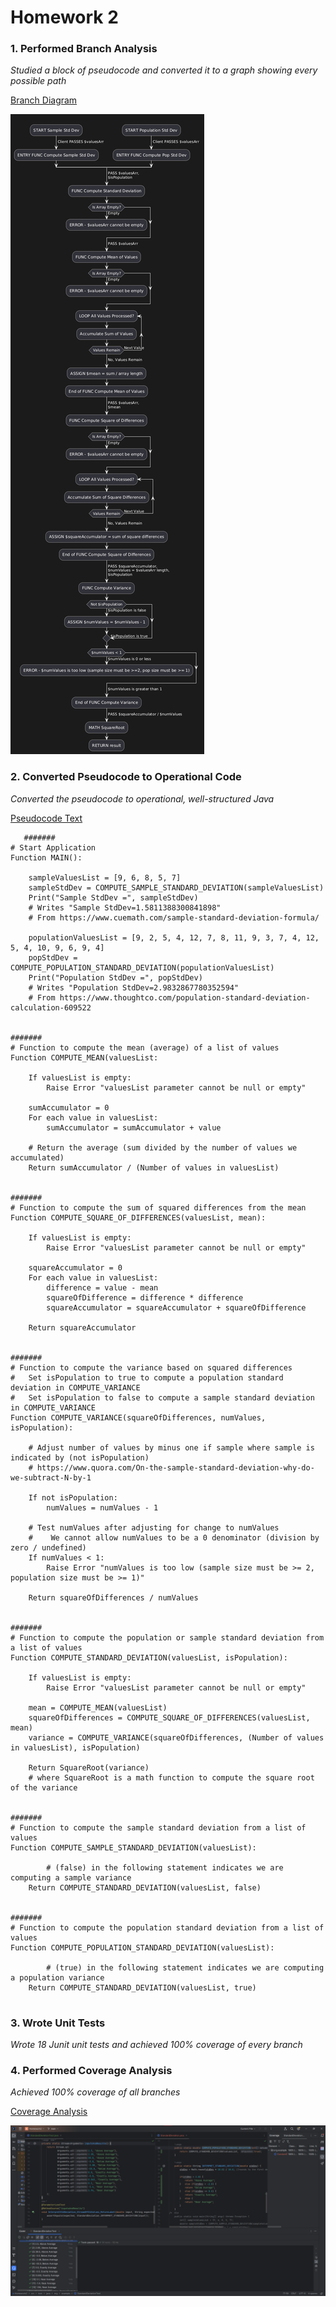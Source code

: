 # Homework 2

### 1. Performed Branch Analysis

   *Studied a block of pseudocode and converted it to a graph showing every possible path*
   
   [Branch Diagram](BranchDiagram.png "BranchDiagram.png")
   
   ![Diagram](https://github.com/Code-Cruncher-Omega/swe3643-fall2024-homework/blob/main/homework-2/Homework2/BranchDiagram.png)
### 2. Converted Pseudocode to Operational Code

   *Converted the pseudocode to operational, well-structured Java*
   
   [Pseudocode Text](psuedocode.txt "psuedocode.txt")

```
   #######
# Start Application
Function MAIN():

    sampleValuesList = [9, 6, 8, 5, 7]
    sampleStdDev = COMPUTE_SAMPLE_STANDARD_DEVIATION(sampleValuesList)
    Print("Sample StdDev =", sampleStdDev)
    # Writes "Sample StdDev=1.5811388300841898"
    # From https://www.cuemath.com/sample-standard-deviation-formula/

    populationValuesList = [9, 2, 5, 4, 12, 7, 8, 11, 9, 3, 7, 4, 12, 5, 4, 10, 9, 6, 9, 4]
    popStdDev = COMPUTE_POPULATION_STANDARD_DEVIATION(populationValuesList)
    Print("Population StdDev =", popStdDev)
    # Writes "Population StdDev=2.9832867780352594"
    # From https://www.thoughtco.com/population-standard-deviation-calculation-609522


#######
# Function to compute the mean (average) of a list of values
Function COMPUTE_MEAN(valuesList:

    If valuesList is empty:
        Raise Error "valuesList parameter cannot be null or empty"

    sumAccumulator = 0
    For each value in valuesList:
        sumAccumulator = sumAccumulator + value

    # Return the average (sum divided by the number of values we accumulated)
    Return sumAccumulator / (Number of values in valuesList)


#######
# Function to compute the sum of squared differences from the mean
Function COMPUTE_SQUARE_OF_DIFFERENCES(valuesList, mean):

    If valuesList is empty:
        Raise Error "valuesList parameter cannot be null or empty"

    squareAccumulator = 0
    For each value in valuesList:
        difference = value - mean
        squareOfDifference = difference * difference
        squareAccumulator = squareAccumulator + squareOfDifference

    Return squareAccumulator


#######
# Function to compute the variance based on squared differences
#   Set isPopulation to true to compute a population standard deviation in COMPUTE_VARIANCE
#   Set isPopulation to false to compute a sample standard deviation in COMPUTE_VARIANCE
Function COMPUTE_VARIANCE(squareOfDifferences, numValues, isPopulation):

    # Adjust number of values by minus one if sample where sample is indicated by (not isPopulation)
    # https://www.quora.com/On-the-sample-standard-deviation-why-do-we-subtract-N-by-1

    If not isPopulation:
        numValues = numValues - 1

    # Test numValues after adjusting for change to numValues
    #    We cannot allow numValues to be a 0 denominator (division by zero / undefined)
    If numValues < 1:
        Raise Error "numValues is too low (sample size must be >= 2, population size must be >= 1)"

    Return squareOfDifferences / numValues


#######
# Function to compute the population or sample standard deviation from a list of values
Function COMPUTE_STANDARD_DEVIATION(valuesList, isPopulation):

    If valuesList is empty:
        Raise Error "valuesList parameter cannot be null or empty"

    mean = COMPUTE_MEAN(valuesList)
    squareOfDifferences = COMPUTE_SQUARE_OF_DIFFERENCES(valuesList, mean)
    variance = COMPUTE_VARIANCE(squareOfDifferences, (Number of values in valuesList), isPopulation)

    Return SquareRoot(variance)
    # where SquareRoot is a math function to compute the square root of the variance


#######
# Function to compute the sample standard deviation from a list of values
Function COMPUTE_SAMPLE_STANDARD_DEVIATION(valuesList):

		# (false) in the following statement indicates we are computing a sample variance
    Return COMPUTE_STANDARD_DEVIATION(valuesList, false)


#######
# Function to compute the population standard deviation from a list of values
Function COMPUTE_POPULATION_STANDARD_DEVIATION(valuesList):

		# (true) in the following statement indicates we are computing a population variance
    Return COMPUTE_STANDARD_DEVIATION(valuesList, true)
    
```
### 3. Wrote Unit Tests

   *Wrote 18 Junit unit tests and achieved 100% coverage of every branch*
### 4. Performed Coverage Analysis

   *Achieved 100% coverage of all branches*
   
   [Coverage Analysis](CoverageAnalysis.png "CoverageAnalysis.png")
   
   ![Coverage](https://github.com/Code-Cruncher-Omega/swe3643-fall2024-homework/blob/main/homework-2/Homework2/CoverageAnalysis.png)
